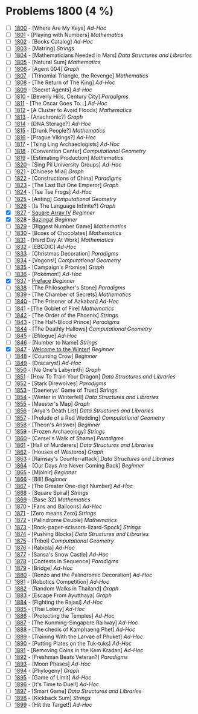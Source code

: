 # Problems 1800 (4 %)


- [ ] [1800](https://www.beecrowd.com.br/judge/en/problems/view/1800) - [Where Are My Keys] *Ad-Hoc*
- [ ] [1801](https://www.beecrowd.com.br/judge/en/problems/view/1801) - [Playing with Numbers] *Mathematics*
- [ ] [1802](https://www.beecrowd.com.br/judge/en/problems/view/1802) - [Books Catalog] *Ad-Hoc*
- [ ] [1803](https://www.beecrowd.com.br/judge/en/problems/view/1803) - [Matring] *Strings*
- [ ] [1804](https://www.beecrowd.com.br/judge/en/problems/view/1804) - [Mathematicians Needed in Mars] *Data Structures and Libraries*
- [ ] [1805](https://www.beecrowd.com.br/judge/en/problems/view/1805) - [Natural Sum] *Mathematics*
- [ ] [1806](https://www.beecrowd.com.br/judge/en/problems/view/1806) - [Agent 004] *Graph*
- [ ] [1807](https://www.beecrowd.com.br/judge/en/problems/view/1807) - [Trinomial Triangle, the Revenge] *Mathematics*
- [ ] [1808](https://www.beecrowd.com.br/judge/en/problems/view/1808) - [The Return of The King] *Ad-Hoc*
- [ ] [1809](https://www.beecrowd.com.br/judge/en/problems/view/1809) - [Secret Agents] *Ad-Hoc*
- [ ] [1810](https://www.beecrowd.com.br/judge/en/problems/view/1810) - [Beverly Hills, Century City] *Paradigms*
- [ ] [1811](https://www.beecrowd.com.br/judge/en/problems/view/1811) - [The Oscar Goes To...] *Ad-Hoc*
- [ ] [1812](https://www.beecrowd.com.br/judge/en/problems/view/1812) - [A Cluster to Avoid Floods] *Mathematics*
- [ ] [1813](https://www.beecrowd.com.br/judge/en/problems/view/1813) - [Anachronic?] *Graph*
- [ ] [1814](https://www.beecrowd.com.br/judge/en/problems/view/1814) - [DNA Storage?] *Ad-Hoc*
- [ ] [1815](https://www.beecrowd.com.br/judge/en/problems/view/1815) - [Drunk People?] *Mathematics*
- [ ] [1816](https://www.beecrowd.com.br/judge/en/problems/view/1816) - [Prague Vikings?] *Ad-Hoc*
- [ ] [1817](https://www.beecrowd.com.br/judge/en/problems/view/1817) - [Tsing Ling Archaeologists] *Ad-Hoc*
- [ ] [1818](https://www.beecrowd.com.br/judge/en/problems/view/1818) - [Convention Center] *Computational Geometry*
- [ ] [1819](https://www.beecrowd.com.br/judge/en/problems/view/1819) - [Estimating Production] *Mathematics*
- [ ] [1820](https://www.beecrowd.com.br/judge/en/problems/view/1820) - [Sing Pil University Groups] *Ad-Hoc*
- [ ] [1821](https://www.beecrowd.com.br/judge/en/problems/view/1821) - [Chinese Miai] *Graph*
- [ ] [1822](https://www.beecrowd.com.br/judge/en/problems/view/1822) - [Constructions of China] *Paradigms*
- [ ] [1823](https://www.beecrowd.com.br/judge/en/problems/view/1823) - [The Last But One Emperor] *Graph*
- [ ] [1824](https://www.beecrowd.com.br/judge/en/problems/view/1824) - [Tse Tse Frogs] *Ad-Hoc*
- [ ] [1825](https://www.beecrowd.com.br/judge/en/problems/view/1825) - [Anting] *Computational Geometry*
- [ ] [1826](https://www.beecrowd.com.br/judge/en/problems/view/1826) - [Is The Language Infinite?] *Graph*
- [x] [1827](https://www.beecrowd.com.br/judge/en/problems/view/1827) - [Square Array IV](https://github.com/Luc4sguilherme/beecrowd/blob/master/problems/[1800-1899]/1827/code.js) *Beginner*
- [x] [1828](https://www.beecrowd.com.br/judge/en/problems/view/1828) - [Bazinga!](https://github.com/Luc4sguilherme/beecrowd/blob/master/problems/[1800-1899]/1828/code.js) *Beginner*
- [ ] [1829](https://www.beecrowd.com.br/judge/en/problems/view/1829) - [Biggest Number Game] *Mathematics*
- [ ] [1830](https://www.beecrowd.com.br/judge/en/problems/view/1830) - [Boxes of Chocolates] *Mathematics*
- [ ] [1831](https://www.beecrowd.com.br/judge/en/problems/view/1831) - [Hard Day At Work] *Mathematics*
- [ ] [1832](https://www.beecrowd.com.br/judge/en/problems/view/1832) - [EBCDIC] *Ad-Hoc*
- [ ] [1833](https://www.beecrowd.com.br/judge/en/problems/view/1833) - [Christmas Decoration] *Paradigms*
- [ ] [1834](https://www.beecrowd.com.br/judge/en/problems/view/1834) - [Vogons!] *Computational Geometry*
- [ ] [1835](https://www.beecrowd.com.br/judge/en/problems/view/1835) - [Campaign's Promise] *Graph*
- [ ] [1836](https://www.beecrowd.com.br/judge/en/problems/view/1836) - [Pokémon!] *Ad-Hoc*
- [x] [1837](https://www.beecrowd.com.br/judge/en/problems/view/1837) - [Preface](https://github.com/Luc4sguilherme/beecrowd/blob/master/problems/[1800-1899]/1837/code.js) *Beginner*
- [ ] [1838](https://www.beecrowd.com.br/judge/en/problems/view/1838) - [The Philosopher's Stone] *Paradigms*
- [ ] [1839](https://www.beecrowd.com.br/judge/en/problems/view/1839) - [The Chamber of Secrets] *Mathematics*
- [ ] [1840](https://www.beecrowd.com.br/judge/en/problems/view/1840) - [The Prisoner of Azkaban] *Ad-Hoc*
- [ ] [1841](https://www.beecrowd.com.br/judge/en/problems/view/1841) - [The Goblet of Fire] *Mathematics*
- [ ] [1842](https://www.beecrowd.com.br/judge/en/problems/view/1842) - [The Order of the Phoenix] *Strings*
- [ ] [1843](https://www.beecrowd.com.br/judge/en/problems/view/1843) - [The Half-Blood Prince] *Paradigms*
- [ ] [1844](https://www.beecrowd.com.br/judge/en/problems/view/1844) - [The Deathly Hallows] *Computational Geometry*
- [ ] [1845](https://www.beecrowd.com.br/judge/en/problems/view/1845) - [Efilogue] *Ad-Hoc*
- [ ] [1846](https://www.beecrowd.com.br/judge/en/problems/view/1846) - [Number to Name] *Strings*
- [x] [1847](https://www.beecrowd.com.br/judge/en/problems/view/1847) - [Welcome to the Winter!](https://github.com/Luc4sguilherme/beecrowd/blob/master/problems/[1800-1899]/1847/code.js) *Beginner*
- [ ] [1848](https://www.beecrowd.com.br/judge/en/problems/view/1848) - [Counting Crow] *Beginner*
- [ ] [1849](https://www.beecrowd.com.br/judge/en/problems/view/1849) - [Dracarys!] *Ad-Hoc*
- [ ] [1850](https://www.beecrowd.com.br/judge/en/problems/view/1850) - [No One's Labyrinth] *Graph*
- [ ] [1851](https://www.beecrowd.com.br/judge/en/problems/view/1851) - [How To Train Your Dragon] *Data Structures and Libraries*
- [ ] [1852](https://www.beecrowd.com.br/judge/en/problems/view/1852) - [Stark Direwolves] *Paradigms*
- [ ] [1853](https://www.beecrowd.com.br/judge/en/problems/view/1853) - [Daenerys' Game of Trust] *Strings*
- [ ] [1854](https://www.beecrowd.com.br/judge/en/problems/view/1854) - [Winter in Winterfell] *Data Structures and Libraries*
- [ ] [1855](https://www.beecrowd.com.br/judge/en/problems/view/1855) - [Maester's Map] *Graph*
- [ ] [1856](https://www.beecrowd.com.br/judge/en/problems/view/1856) - [Arya's Death List] *Data Structures and Libraries*
- [ ] [1857](https://www.beecrowd.com.br/judge/en/problems/view/1857) - [Prelude of a Red Wedding] *Computational Geometry*
- [ ] [1858](https://www.beecrowd.com.br/judge/en/problems/view/1858) - [Theon's Answer] *Beginner*
- [ ] [1859](https://www.beecrowd.com.br/judge/en/problems/view/1859) - [Frozen Archaeology] *Strings*
- [ ] [1860](https://www.beecrowd.com.br/judge/en/problems/view/1860) - [Cersei's Walk of Shame] *Paradigms*
- [ ] [1861](https://www.beecrowd.com.br/judge/en/problems/view/1861) - [Hall of Murderers] *Data Structures and Libraries*
- [ ] [1862](https://www.beecrowd.com.br/judge/en/problems/view/1862) - [Houses of Westeros] *Graph*
- [ ] [1863](https://www.beecrowd.com.br/judge/en/problems/view/1863) - [Ramsay's Counter-attack] *Data Structures and Libraries*
- [ ] [1864](https://www.beecrowd.com.br/judge/en/problems/view/1864) - [Our Days Are Never Coming Back] *Beginner*
- [ ] [1865](https://www.beecrowd.com.br/judge/en/problems/view/1865) - [Mjölnir] *Beginner*
- [ ] [1866](https://www.beecrowd.com.br/judge/en/problems/view/1866) - [Bill] *Beginner*
- [ ] [1867](https://www.beecrowd.com.br/judge/en/problems/view/1867) - [The Greater One-digit Number] *Ad-Hoc*
- [ ] [1868](https://www.beecrowd.com.br/judge/en/problems/view/1868) - [Square Spiral] *Strings*
- [ ] [1869](https://www.beecrowd.com.br/judge/en/problems/view/1869) - [Base 32] *Mathematics*
- [ ] [1870](https://www.beecrowd.com.br/judge/en/problems/view/1870) - [Fans and Balloons] *Ad-Hoc*
- [ ] [1871](https://www.beecrowd.com.br/judge/en/problems/view/1871) - [Zero means Zero] *Strings*
- [ ] [1872](https://www.beecrowd.com.br/judge/en/problems/view/1872) - [Palindrome Double] *Mathematics*
- [ ] [1873](https://www.beecrowd.com.br/judge/en/problems/view/1873) - [Rock-paper-scissors-lizard-Spock] *Strings*
- [ ] [1874](https://www.beecrowd.com.br/judge/en/problems/view/1874) - [Pushing Blocks] *Data Structures and Libraries*
- [ ] [1875](https://www.beecrowd.com.br/judge/en/problems/view/1875) - [Tribol] *Computational Geometry*
- [ ] [1876](https://www.beecrowd.com.br/judge/en/problems/view/1876) - [Rabiola] *Ad-Hoc*
- [ ] [1877](https://www.beecrowd.com.br/judge/en/problems/view/1877) - [Sansa's Snow Castle] *Ad-Hoc*
- [ ] [1878](https://www.beecrowd.com.br/judge/en/problems/view/1878) - [Contests in Sequence] *Paradigms*
- [ ] [1879](https://www.beecrowd.com.br/judge/en/problems/view/1879) - [Bridge] *Ad-Hoc*
- [ ] [1880](https://www.beecrowd.com.br/judge/en/problems/view/1880) - [Renzo and the Palindromic Decoration] *Ad-Hoc*
- [ ] [1881](https://www.beecrowd.com.br/judge/en/problems/view/1881) - [Robotics Competition] *Ad-Hoc*
- [ ] [1882](https://www.beecrowd.com.br/judge/en/problems/view/1882) - [Random Walks in Thailand] *Graph*
- [ ] [1883](https://www.beecrowd.com.br/judge/en/problems/view/1883) - [Escape From Ayutthaya] *Graph*
- [ ] [1884](https://www.beecrowd.com.br/judge/en/problems/view/1884) - [Fighting the Rajasi] *Ad-Hoc*
- [ ] [1885](https://www.beecrowd.com.br/judge/en/problems/view/1885) - [Thai Lotery] *Ad-Hoc*
- [ ] [1886](https://www.beecrowd.com.br/judge/en/problems/view/1886) - [Protecting the Temples] *Ad-Hoc*
- [ ] [1887](https://www.beecrowd.com.br/judge/en/problems/view/1887) - [The Kunming-Singapore Railway] *Ad-Hoc*
- [ ] [1888](https://www.beecrowd.com.br/judge/en/problems/view/1888) - [The chedis of Kamphaeng Phet] *Ad-Hoc*
- [ ] [1889](https://www.beecrowd.com.br/judge/en/problems/view/1889) - [Training With the Larvae of Phuket] *Ad-Hoc*
- [ ] [1890](https://www.beecrowd.com.br/judge/en/problems/view/1890) - [Putting Plates on the Tuk-tuks] *Ad-Hoc*
- [ ] [1891](https://www.beecrowd.com.br/judge/en/problems/view/1891) - [Removing Coins in the Kem Kradan] *Ad-Hoc*
- [ ] [1892](https://www.beecrowd.com.br/judge/en/problems/view/1892) - [Freshman Beats Veteran?] *Paradigms*
- [ ] [1893](https://www.beecrowd.com.br/judge/en/problems/view/1893) - [Moon Phases] *Ad-Hoc*
- [ ] [1894](https://www.beecrowd.com.br/judge/en/problems/view/1894) - [Phylogeny] *Graph*
- [ ] [1895](https://www.beecrowd.com.br/judge/en/problems/view/1895) - [Game of Limit] *Ad-Hoc*
- [ ] [1896](https://www.beecrowd.com.br/judge/en/problems/view/1896) - [It's Time to Duel!] *Ad-Hoc*
- [ ] [1897](https://www.beecrowd.com.br/judge/en/problems/view/1897) - [Smart Game] *Data Structures and Libraries*
- [ ] [1898](https://www.beecrowd.com.br/judge/en/problems/view/1898) - [Kickback Sum] *Strings*
- [ ] [1899](https://www.beecrowd.com.br/judge/en/problems/view/1899) - [Hit the Target!] *Ad-Hoc*